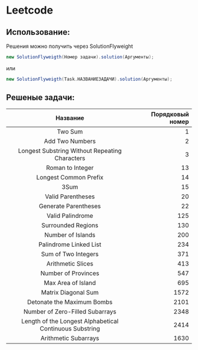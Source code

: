 # Leetcode
## Использование:
Решения можно получить через SolutionFlyweight
```java 
new SolutionFlyweigth(Номер задачи).solution(Аргументы);
```
или
```java
new SolutionFlyweigth(Task.НАЗВАНИЕЗАДАЧИ).solution(Аргументы);
```
## Решеныe задачи:
|                    Название                    |Порядковый номер|
|:----------------------------------------------:|-:|
|                    Two Sum                     |1|
|                Add Two Numbers                 |2|
| Longest Substring Without Repeating Characters |3|
|                Roman to Integer                |13|
|             Longest Common Prefix              |14|
|                      3Sum                      |15|
|               Valid Parentheses                |20|
|              Generate Parentheses              |22|
|                Valid Palindrome                |125|
|               Surrounded Regions               |130|
|               Number of Islands                |200|
|             Palindrome Linked List             |234|
|              Sum of Two Integers               |371|
|                Arithmetic Slices                |413|
|               Number of Provinces                |547|
|                Max Area of Island                 |695|
|               Matrix Diagonal Sum                |1572|
|              Detonate the Maximum Bombs              |2101|
|           Number of Zero-Filled Subarrays           |2348       |
|Length of the Longest Alphabetical Continuous Substring|2414|
|                      Arithmetic Subarrays                          |   1630             |